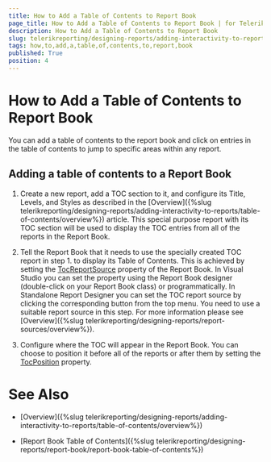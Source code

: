```yaml
---
title: How to Add a Table of Contents to Report Book
page_title: How to Add a Table of Contents to Report Book | for Telerik Reporting Documentation
description: How to Add a Table of Contents to Report Book
slug: telerikreporting/designing-reports/adding-interactivity-to-reports/table-of-contents/how-to-add-a-table-of-contents-to-report-book
tags: how,to,add,a,table,of,contents,to,report,book
published: True
position: 4
---
```


# How to Add a Table of Contents to Report Book



You can add a table of contents to the report book and click on entries in the table of contents to jump
        to specific areas within any report.
      

## Adding a table of contents to a Report Book

1. Create a new report, add a TOC section to it, and configure its Title, Levels, and Styles as described in the [Overview]({%slug telerikreporting/designing-reports/adding-interactivity-to-reports/table-of-contents/overview%}) article.
              This special purpose report with its TOC section will be used to display the TOC entries from all of the reports in the Report Book.
            

1. Tell the Report Book that it needs to use the specially created TOC report in step 1. to display its Table of Contents.
              This is achieved by setting the [TocReportSource](/reporting/api/Telerik.Reporting.ReportBook#Telerik_Reporting_ReportBook_TocReportSource) property
              of the Report Book.
              In Visual Studio you can set the property using the Report Book designer (double-click on your Report Book class) or programmatically.
              In Standalone Report Designer you can set the TOC report source by clicking the corresponding button from the top menu.
              You need to use a suitable report source in this step. For more information please see [Overview]({%slug telerikreporting/designing-reports/report-sources/overview%}).
            

1. Configure where the TOC will appear in the Report Book. You can choose to position it before all of the reports or after them
              by setting the [TocPosition](/reporting/api/Telerik.Reporting.ReportBook#Telerik_Reporting_ReportBook_TocPosition) property.
            

# See Also


 * [Overview]({%slug telerikreporting/designing-reports/adding-interactivity-to-reports/table-of-contents/overview%})

 * [Report Book Table of Contents]({%slug telerikreporting/designing-reports/report-book/report-book-table-of-contents%})
